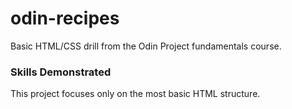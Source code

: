 # odin-recipes
Basic HTML/CSS drill from the Odin Project fundamentals course.

### Skills Demonstrated
This project focuses only on the most basic HTML structure.